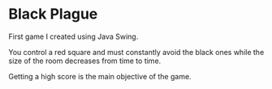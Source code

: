 # Black Plague
First game I created using Java Swing. 

You control a red square and must constantly avoid the black ones while the size of the room decreases from time to time.

Getting a high score is the main objective of the game. 
